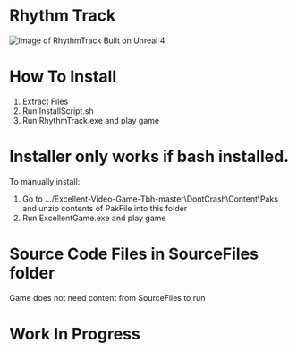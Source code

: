 # Rhythm Track

![Image of RhythmTrack](https://cdn.discordapp.com/attachments/454248926963564556/454251166814044181/RhythmTrack.png)
Built on Unreal 4

# How To Install
1. Extract Files 
2. Run InstallScript.sh
3. Run RhythmTrack.exe and play game

# Installer only works if bash installed. 
To manually install:
1. Go to .../Excellent-Video-Game-Tbh-master\DontCrash\Content\Paks and unzip contents of PakFile into this folder
2. Run ExcellentGame.exe and play game

# Source Code Files in SourceFiles folder
Game does not need content from SourceFiles to run
# Work In Progress
